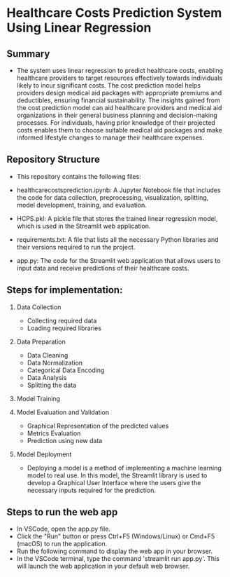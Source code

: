 # Healthcare Costs Prediction System Using Linear Regression

## Summary
- The system uses linear regression to predict healthcare costs, enabling healthcare providers to target resources effectively towards individuals likely to incur significant costs. The cost prediction model helps providers design medical aid packages with appropriate premiums and deductibles, ensuring financial sustainability. The insights gained from the cost prediction model can aid healthcare providers and medical aid organizations in their general business planning and decision-making processes. For individuals, having prior knowledge of their projected costs enables them to choose suitable medical aid packages and make informed lifestyle changes to manage their healthcare expenses.

## Repository Structure

- This repository contains the following files:

 - healthcarecostsprediction.ipynb: A Jupyter Notebook file that includes the code for data collection, preprocessing, visualization, splitting, model development, training, and evaluation.
 - HCPS.pkl: A pickle file that stores the trained linear regression model, which is used in the Streamlit web application.
 - requirements.txt: A file that lists all the necessary Python libraries and their versions required to run the project.
 - app.py: The code for the Streamlit web application that allows users to input data and receive predictions of their healthcare costs.

## Steps for implementation:
1) Data Collection  
   - Collecting required data  
   - Loading required libraries
     
2) Data Preparation  
   - Data Cleaning  
   - Data Normalization  
   - Categorical Data Encoding  
   - Data Analysis  
   - Splitting the data
      
3) Model Training    

4) Model Evaluation and Validation   
   - Graphical Representation of the predicted values  
   - Metrics Evaluation  
   - Prediction using new data
         
5) Model Deployment  
   - Deploying a model is a method of implementing a machine learning model to real use. In this model, the Streamlit library is used to develop a Graphical User Interface where the users give the necessary inputs required for the prediction.

## Steps to run the web app
   - In VSCode, open the app.py file.
   - Click the "Run" button or press Ctrl+F5 (Windows/Linux) or Cmd+F5 (macOS) to run the application.
   - Run the following command to display the web app in your browser.
   - In the VSCode terminal, type the command 'streamlit run app.py'. This will launch the web application in your default web browser.
